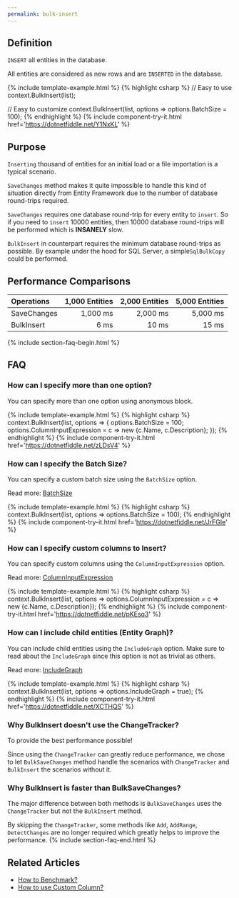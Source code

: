 ```yaml
---
permalink: bulk-insert
---
```


## Definition
`INSERT` all entities in the database.

All entities are considered as new rows and are `INSERTED` in the database.

{% include template-example.html %} 
{% highlight csharp %}
// Easy to use
context.BulkInsert(list);

// Easy to customize
context.BulkInsert(list, options => options.BatchSize = 100);
{% endhighlight %}
{% include component-try-it.html href='https://dotnetfiddle.net/Y1NxKL' %}

## Purpose
`Inserting` thousand of entities for an initial load or a file importation is a typical scenario.

`SaveChanges` method makes it quite impossible to handle this kind of situation directly from Entity Framework due to the number of database round-trips required.

`SaveChanges` requires one database round-trip for every entity to `insert`. So if you need to `insert` 10000 entities, then 10000 database round-trips will be performed which is **INSANELY** slow.

`BulkInsert` in counterpart requires the minimum database round-trips as possible. By example under the hood for SQL Server, a simple`SqlBulkCopy` could be performed.

## Performance Comparisons

| Operations      | 1,000 Entities | 2,000 Entities | 5,000 Entities |
| :-------------- | -------------: | -------------: | -------------: |
| SaveChanges     | 1,000 ms       | 2,000 ms       | 5,000 ms       |
| BulkInsert      | 6 ms           | 10 ms          | 15 ms          |

{% include section-faq-begin.html %}
## FAQ

### How can I specify more than one option?
You can specify more than one option using anonymous block.

{% include template-example.html %} 
{% highlight csharp %}
context.BulkInsert(list, options => {
	options.BatchSize = 100;
	options.ColumnInputExpression = c => new {c.Name, c.Description};
});
{% endhighlight %}
{% include component-try-it.html href='https://dotnetfiddle.net/zLDsV4' %}

### How can I specify the Batch Size?
You can specify a custom batch size using the `BatchSize` option.

Read more: [BatchSize](/batch-size)

{% include template-example.html %} 
{% highlight csharp %}
context.BulkInsert(list, options => options.BatchSize = 100);
{% endhighlight %}
{% include component-try-it.html href='https://dotnetfiddle.net/JrFGIe' %}

### How can I specify custom columns to Insert?
You can specify custom columns using the `ColumnInputExpression` option.

Read more: [ColumnInputExpression](/column-input-expression)

{% include template-example.html %} 
{% highlight csharp %}
context.BulkInsert(list, options => options.ColumnInputExpression = c => new {c.Name, c.Description});
{% endhighlight %}
{% include component-try-it.html href='https://dotnetfiddle.net/pKEsq3' %}

### How can I include child entities (Entity Graph)?
You can include child entities using the `IncludeGraph` option. Make sure to read about the `IncludeGraph` since this option is not as trivial as others.

Read more: [IncludeGraph](/include-graph)

{% include template-example.html %} 
{% highlight csharp %}
context.BulkInsert(list, options => options.IncludeGraph = true);
{% endhighlight %}
{% include component-try-it.html href='https://dotnetfiddle.net/XCTHQS' %}

### Why BulkInsert doesn't use the ChangeTracker?
To provide the best performance possible!

Since using the `ChangeTracker` can greatly reduce performance, we chose to let `BulkSaveChanges` method handle the scenarios with `ChangeTracker` and `BulkInsert` the scenarios without it.

### Why BulkInsert is faster than BulkSaveChanges?
The major difference between both methods is `BulkSaveChanges` uses the `ChangeTracker` but not the `BulkInsert` method.

By skipping the `ChangeTracker`, some methods like `Add`, `AddRange`, `DetectChanges` are no longer required which greatly helps to improve the performance.
{% include section-faq-end.html %}

## Related Articles

- [How to Benchmark?](benchmark)
- [How to use Custom Column?](custom-column)
